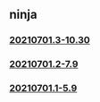 ## ninja

### [20210701.3-10.30](20210701.3-10.30/index.md)
### [20210701.2-7.9](20210701.2-7.9/index.md)
### [20210701.1-5.9](20210701.1-5.9/index.md)

